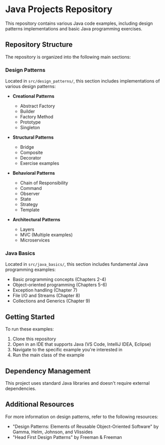 # Java Projects Repository

This repository contains various Java code examples, including design patterns implementations and basic Java programming exercises.

## Repository Structure

The repository is organized into the following main sections:

### Design Patterns
Located in `src/design_patterns/`, this section includes implementations of various design patterns:

- **Creational Patterns**
  - Abstract Factory
  - Builder
  - Factory Method
  - Prototype
  - Singleton

- **Structural Patterns**
  - Bridge
  - Composite
  - Decorator
  - Exercise examples

- **Behavioral Patterns**
  - Chain of Responsibility
  - Command
  - Observer
  - State
  - Strategy
  - Template

- **Architectural Patterns**
  - Layers
  - MVC (Multiple examples)
  - Microservices

### Java Basics
Located in `src/java_basics/`, this section includes fundamental Java programming examples:

- Basic programming concepts (Chapters 2-4)
- Object-oriented programming (Chapters 5-6)
- Exception handling (Chapter 7)
- File I/O and Streams (Chapter 8)
- Collections and Generics (Chapter 9)

## Getting Started

To run these examples:

1. Clone this repository
2. Open in an IDE that supports Java (VS Code, IntelliJ IDEA, Eclipse)
3. Navigate to the specific example you're interested in
4. Run the main class of the example

## Dependency Management

This project uses standard Java libraries and doesn't require external dependencies.

## Additional Resources

For more information on design patterns, refer to the following resources:
- "Design Patterns: Elements of Reusable Object-Oriented Software" by Gamma, Helm, Johnson, and Vlissides
- "Head First Design Patterns" by Freeman & Freeman
